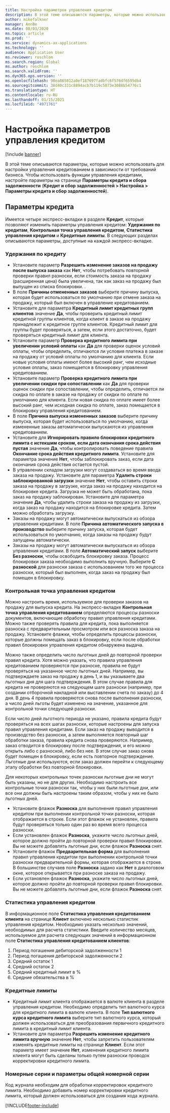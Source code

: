 ```yaml
---
title: Настройка параметров управления кредитом
description: В этой теме описываются параметры, которые можно использовать для настройки управления кредитованием в зависимости от требований бизнеса.
author: mikefalkner
manager: AnnBe
ms.date: 08/03/2020
ms.topic: article
ms.prod: ''
ms.service: dynamics-ax-applications
ms.technology: ''
audience: Application User
ms.reviewer: roschlom
ms.search.region: Global
ms.author: roschlom
ms.search.validFrom: ''
ms.dyn365.ops.version: ''
ms.openlocfilehash: 98ea865812a0ef187697fadbfc6f576df6595db4
ms.sourcegitcommit: 38d40c331c8894acb7b119c5073e3088b54776c1
ms.translationtype: HT
ms.contentlocale: ru-RU
ms.lasthandoff: 01/15/2021
ms.locfileid: "4971761"
---
```

# <a name="credit-management-parameters-setup"></a>Настройка параметров управления кредитом

[!include [banner](../includes/banner.md)]

В этой теме описываются параметры, которые можно использовать для настройки управления кредитованием в зависимости от требований бизнеса. Чтобы использовать функции управления кредитами, настройте параметры на странице **Параметры кредита и сбора задолженности** (**Кредит и сбор задолженностей \> Настройка \> Параметры кредита и сбор задолженностей**).

## <a name="credit-parameters"></a>Параметры кредита

Имеется четыре экспресс-вкладки в разделе **Кредит**, которые позволяют изменить параметры управления кредитом: **Удержания по кредитам**, **Контрольная точка управления кредитом**, **Статистика управления кредитом** и **Кредитные лимиты**. В следующих разделах описываются параметры, доступные на каждой экспресс-вкладке.

### <a name="credit-holds"></a>Удержания по кредиту

- Установите параметр **Разрешить изменение заказов на продажу после выпуска заказа** как **Нет**, чтобы потребовать повторной проверки правил разноски, если стоимость заказа на продажу (расширенная цена) была увеличена, так как заказ на продажу был выпущен из списка блокировки. .
- В поле **Причины отмененных заказов** выберите причину выпуска, которая будет использоваться по умолчанию при отмене заказа на продажу, который был включен в управление кредитованием.
- Установите для параметра **Кредитный лимит кредитных групп клиентов** значение **Да**, чтобы проверить кредитный лимит кредитной группы клиентов, когда клиент в заказе на продажу принадлежит к кредитное группе клиентов. Кредитный лимит для группы будет проверяться, а затем, если этого достаточно, будет проверяться кредитный лимит для клиента.
- Установите параметр **Проверка кредитного лимита при увеличении условий оплаты** как **Да** для проверки оценок условий оплаты, чтобы определить, отличаются ли условия платежа в заказе на продажу от условий оплаты по умолчанию для клиента. Если новые условия оплаты имеют более высокий ранг, чем исходные условия оплаты, заказ помещается в блокировку управления кредитованием.
- Установите параметр **Проверка кредитного лимита при увеличении скидки при сопоставлении** как **Да** для проверки оценок скидки при сопоставлении, чтобы определить, отличается ли скидка по оплате в заказе на продажу от скидки по оплате по умолчанию для клиента. Если новая скидка по оплате имеет более высокий ранг, чем исходная скидка по оплате, заказ помещается в блокировку управления кредитованием.
- В поле **Причина выпуска измененных заказов** выберите причину выпуска, которая будет использоваться по умолчанию, когда измененные заказы автоматически выпускаются из управления кредитованием.
- Установите для **Игнорировать правило блокировки кредитного лимита с истекшим сроком, если дата окончания срока действия пустая** значение **Да**, чтобы контролировать поведение правила **Окончание срока действия кредитного лимита**. Установите для параметра значение **Нет**, чтобы заблокировать заказ, если дата окончания срока действия остается пустой.
- В управлении складом загрузки могут создаваться во время ввода заказа на продажу. Установите для параметра **Удалить строки заблокированной загрузки** значение **Нет**, чтобы оставить строки заказа на продажу в загрузке, когда заказ на продажу находится на блокировке кредита. Загрузка не может быть обработана, пока заказ на продажу заблокирован. Установите для параметра значение **Да**, чтобы удалить строки заказа на продажу из загрузки, когда заказ на продажу находится на блокировке кредита. Затем можно обработать загрузку.
- Заказы на продажу могут автоматически выпускаться из обзора управления кредитами. В поле **Причина автоматического запуска в производство** выберите причину запуска, которая будет использоваться по умолчанию, когда заказы на продажу будут запущены автоматически.
- Заказы на продажу могут автоматически выпускаться из обзора управления кредитами. В поле **Автоматический запуск** выберите **Без разноски**, чтобы освободить блокировку заказа. Процесс блокировки заказа необходимо выполнить вручную. Выберите **С разноской** для разноски заказа с использованием того же процесса разноски, который был выполнен, когда заказ на продажу был помещен в блокировку.

### <a name="credit-management-checkpoint"></a>Контрольная точка управления кредитом

Можно настроить время, используемое для проверки заказов на продажу для выпуска кредита. На экспресс-вкладке **Контрольная точка управления кредитованием** определяются процессы разноски документов, включающие обработку правил управления кредитами. Можно также проверять правила для кредита, пока выполняется разноска с предварительным просмотром или вся разноска заказа на продажу. Установите флажки, чтобы определить процессы разноски, которые должны помещать заказ в блокировку, если после обработки правил блокировки управления кредитом обнаружена выдача.

Можно также определить число льготных дней до повторной проверки правил кредита. Хотя можно указать, что правила управления кредитованием проверяются при разноске, правила не будут проверяться на указанное число льготных дней. Например, вы подтверждаете заказ на продажу в день 1, и вы указываете два льготных дня для шага подтверждения. В этом случае правила для кредита не проверяются на следующем шаге разноски (например, при создании отборочной накладной или выставлении счета по заказу) до 4 дня. В день 4 правила проверяются снова после выполнения разноски, а число дней льготы будет изменено на значение, указанное для контрольной точки следующей разноски.

Если число дней льготного периода не указано, правила кредита будут проверяться на всех шагах разноски, которые настроены для запуска правил управления кредитами. Если заказ на продажу выводится в производство без разноски, а затем выполняется повторный шаг обработки заказа, правила кредита снова проверяются. Например, заказ отводится в блокировку после подтверждения, и его можно открыть либо с разноской, либо без нее. В этом случае заказ снова будет помещен в блокировку, если есть повторное подтверждение. Льготные дни используются, если заказ должен перейти к следующему этапу обработки без повторной блокировки.

Для некоторых контрольных точек разноски льготные дни не могут быть указаны, но не для других. Необходимо настроить все контрольные точки разноски так, чтобы у них были льготные дни, или все они должны быть настроены таким образом, чтобы у них не было льготных дней.

- Установите флажок **Разноска** для выполнения правил управления кредитом при выполнении контрольной точки разноски, которая отображается в строке. Если этот флажок не установлен, правила будут проверяться только один раз во время всего процесса разноски.
- Если установлен флажок **Разноска**, укажите число льготных дней, которое должно пройти до повторной проверки правил блокировки. Вы не можете добавлять льготные дни, если флажок **Разноска** снят.
- Установите флажок **Предварительная форма** для выполнения правил управления кредитом при выполнении контрольной точки разноски предварительной формы, которая отображается в строке. В большинстве случаев поле **Разноска** задано как **Нет** в диалоговом окне, которое открывается при разноске заказа на продажу.
- Если установлен флажок **Разноска**, укажите число льготных дней, которое должно пройти до повторной проверки правил блокировки. Вы не можете добавлять льготные дни, если флажок **Разноска** снят.

### <a name="credit-management-statistics"></a>Статистика управления кредитом

В информационное поле **Статистика управления кредитованием клиента** на странице **Клиент** включено несколько статистик управления кредитом. Необходимо указать несколько значений, необходимых для расчета статистики. Введите количество месяцев, используемое для расчета следующих значений в информационном поле **Статистика управления кредитованием клиентов**:

1. Период погашения дебиторской задолженности 1
2. Период погашения дебиторской задолженности 2
3. Средний остаток 1
4. Средний остаток 2
5. Средний кредитный лимит в %
6. Средние обязательства в %

### <a name="credit-limits"></a>Кредитные лимиты

- Кредитный лимит клиента отображается в валюте клиента в разделе управления кредитом. Необходимо определить тип валютного курса для кредитного лимита в валюте клиента. В поле **Тип валютного курса кредитного лимита** выберите тип валютного курса, который должен использоваться для преобразования первичного кредитного лимита в кредитный лимит клиента.
- Установите для параметра **Разрешить изменение кредитного лимита вручную** значение **Нет**, чтобы запретить пользователям изменять кредитные лимиты на странице **Клиент**. Если этот параметр имеет значение **Нет**, изменения кредитного лимита клиента могут быть сделаны только путем разноски проводок корректировки кредитного лимита.

### <a name="number-sequences-and-shared-number-sequence-parameters"></a>Номерные серии и параметры общей номерной серии

Код журнала необходим для обработки корректировок кредитного лимита. Необходимо добавить номер корректировки кредитного лимита, который должен использоваться для создания кода журнала.


[!INCLUDE[footer-include](../../includes/footer-banner.md)]
